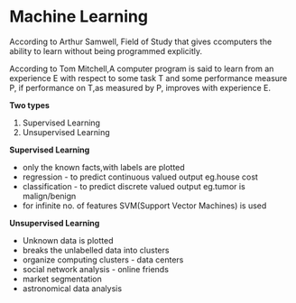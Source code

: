 # Machine Learning

According to Arthur Samwell, Field of Study that gives ccomputers the ability to learn without being programmed explicitly.

According to Tom Mitchell,A computer program is said to learn from an experience E with respect to some task T and some performance measure P, if performance on T,as measured by P, improves with experience E.






<b>Two types</b>
  <ol>
  <li>Supervised Learning</li>
  <li>Unsupervised Learning</li>
  </ol>



<b>Supervised Learning</b>
<ul>
  <li>only the known facts,with labels are plotted</li>
  <li>regression - to predict continuous valued output  eg.house cost</li>
  <li>classification - to predict discrete valued output eg.tumor is malign/benign</li>
  <li>for infinite no. of features SVM(Support Vector Machines) is used</li>
  </ul>
  
  
  
  <b>Unsupervised Learning</b>
<ul>
  <li>Unknown data is plotted</li>
  <li>breaks the unlabelled data into clusters</li>
  <li>organize computing clusters - data centers</li>
  <li>social network analysis - online friends</li>
  <li>market segmentation</li>
  <li>astronomical data analysis</li>
  </ul>
  
